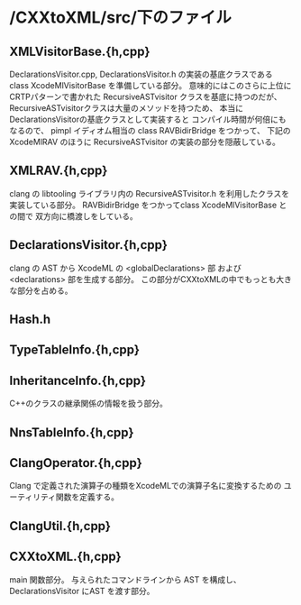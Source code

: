 # /CXXtoXML/src/下のファイル

## XMLVisitorBase.{h,cpp}

DeclarationsVisitor.cpp, DeclarationsVisitor.h の実装の基底クラスである
class XcodeMlVisitorBase を準備している部分。
意味的にはこのさらに上位に CRTPパターンで書かれた
RecursiveASTvisitor クラスを基底に持つのだが、
RecursiveASTvisitorクラスは大量のメソッドを持つため、
本当にDeclarationsVisitorの基底クラスとして実装すると
コンパイル時間が何倍にもなるので、
pimpl イディオム相当の class RAVBidirBridge をつかって、
下記のXcodeMlRAV のほうに RecursiveASTvisitor の実装の部分を隠蔽している。

## XMLRAV.{h,cpp}

clang の libtooling ライブラリ内の
RecursiveASTvisitor.h を利用したクラスを実装している部分。
RAVBidirBridge をつかってclass XcodeMlVisitorBase との間で
双方向に橋渡しをしている。

## DeclarationsVisitor.{h,cpp}

clang の AST から XcodeML の \<globalDeclarations\> 部
および \<declarations\> 部を生成する部分。
この部分がCXXtoXMLの中でもっとも大きな部分を占める。

## Hash.h

## TypeTableInfo.{h,cpp}

## InheritanceInfo.{h,cpp}

C++のクラスの継承関係の情報を扱う部分。

## NnsTableInfo.{h,cpp}

## ClangOperator.{h,cpp}

Clang で定義された演算子の種類をXcodeMLでの演算子名に変換するための
ユーティリティ関数を定義する。

## ClangUtil.{h,cpp}


## CXXtoXML.{h,cpp}

main 関数部分。
与えられたコマンドラインから AST を構成し、
DeclarationsVisitor にAST を渡す部分。
